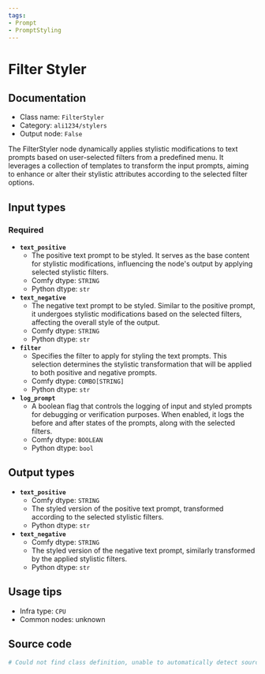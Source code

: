 ```yaml
---
tags:
- Prompt
- PromptStyling
---
```


# Filter Styler
## Documentation
- Class name: `FilterStyler`
- Category: `ali1234/stylers`
- Output node: `False`

The FilterStyler node dynamically applies stylistic modifications to text prompts based on user-selected filters from a predefined menu. It leverages a collection of templates to transform the input prompts, aiming to enhance or alter their stylistic attributes according to the selected filter options.
## Input types
### Required
- **`text_positive`**
    - The positive text prompt to be styled. It serves as the base content for stylistic modifications, influencing the node's output by applying selected stylistic filters.
    - Comfy dtype: `STRING`
    - Python dtype: `str`
- **`text_negative`**
    - The negative text prompt to be styled. Similar to the positive prompt, it undergoes stylistic modifications based on the selected filters, affecting the overall style of the output.
    - Comfy dtype: `STRING`
    - Python dtype: `str`
- **`filter`**
    - Specifies the filter to apply for styling the text prompts. This selection determines the stylistic transformation that will be applied to both positive and negative prompts.
    - Comfy dtype: `COMBO[STRING]`
    - Python dtype: `str`
- **`log_prompt`**
    - A boolean flag that controls the logging of input and styled prompts for debugging or verification purposes. When enabled, it logs the before and after states of the prompts, along with the selected filters.
    - Comfy dtype: `BOOLEAN`
    - Python dtype: `bool`
## Output types
- **`text_positive`**
    - Comfy dtype: `STRING`
    - The styled version of the positive text prompt, transformed according to the selected stylistic filters.
    - Python dtype: `str`
- **`text_negative`**
    - Comfy dtype: `STRING`
    - The styled version of the negative text prompt, similarly transformed by the applied stylistic filters.
    - Python dtype: `str`
## Usage tips
- Infra type: `CPU`
- Common nodes: unknown


## Source code
```python
# Could not find class definition, unable to automatically detect source code
```
